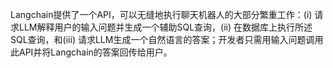 Langchain提供了一个API，可以无缝地执行聊天机器人的大部分繁重工作：(i) 请求LLM解释用户的输入问题并生成一个辅助SQL查询，(ii) 在数据库上执行所述SQL查询，和(iii) 请求LLM生成一个自然语言的答案；开发者只需用输入问题调用此API并将Langchain的答案回传给用户。